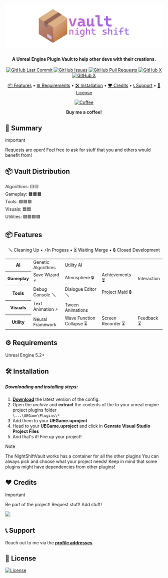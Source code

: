 <h1 align="center">
  <br>
  <a href="https://github.com/mykaadev/NightShift-Vault"><img src="https://github.com/mykaadev/NightShift-Vault/blob/617ef40797515877d05d9b058ed9627609adc041/Resources/Banner.png" alt="VaultLogo"></a>
</h1>

<h4 align="center">A Unreal Engine Plugin Vault to help other devs with their creations.</h4>

<div align="center">
    <a href="https://github.com/mykaadev/NightShift-Vault/commits/main">
    <img src="https://img.shields.io/github/last-commit/mykaadev/NightShift-Vault?style=plastic&logo=github&logoColor=white" alt="GitHub Last Commit">
    <a href="https://github.com/mykaadev/NightShift-Vault/issues">
    <img src="https://img.shields.io/github/issues-raw/mykaadev/NightShift-Vault?style=plastic&logo=github&logoColor=white" alt="GitHub Issues">
    <a href="https://github.com/mykaadev/NightShift-Vault/pulls">
    <img src="https://img.shields.io/github/issues-pr-raw/mykaadev/NightShift-Vault?style=plastic&logo=github&logoColor=white" alt="GitHub Pull Requests">
    <a href="https://github.com/mykaadev/NightShift-Vault">
    <img src="https://img.shields.io/github/stars/mykaadev/NightShift-Vault?style=plastic&logo=github" alt="GitHub X">
 <a href="https://twitter.com/mykaadev/">
    <img src="https://img.shields.io/twitter/follow/mykaadev?style=plastic&logo=x" alt="GitHub X">
      
<p style="display = "none">
  <a href="#-features">📦 Features</a> •
  <a href="#-requirements">⚙️ Requirements</a> •
  <a href="#-installation">🛠️ Installation</a> •
  <a href="#-credits">❤️ Credits</a> •
  <a href="#-support">📞 Support</a> •
  <a href="#-license">📃 License</a>
</p>
<a href="https://buymeacoffee.com/mykaadev"><img src="https://www.svgrepo.com/show/476855/coffee-to-go.svg" alt="Coffee" width=50px"></a>
<p><b>Buy me a coffee!</b></p>
</div>

## 👀 Summary
> [!IMPORTANT]  
> Requests are open! Feel free to ask for stuff that you and others would benefit from!

## 📦 Vault Distribution
<div align="left">
Algorithms: 🟨🟨<br> 
Gameplay: 🟧🟧🟧<br>
Tools: 🟩🟩🟩<br>
Visuals: 🟦🟦<br>
Utilities: 🟪🟪🟪🟪
</div>


## 📦 Features
<div align="center">
  <p>🪛 Cleaning Up • ⚡In Progess • ⏳ Waiting Merge • 🔒 Closed Development</p>
</div>
<table>
  <tr>
    <th>AI</th>
    <td>Genetic Algorithms</td>
    <td>Utility AI</td>
  </tr>
  <tr>
    <th>Gameplay</th>
    <td>Save Wizard ⚡</td>
    <td>Atmosphere 🔒</td>
    <td>Achievements ⏳</td>
    <td>Interaction</td>
  </tr>
  <tr>
    <th>Tools</th>
    <td>Debug Console 🪛</td>
    <td>Dialogue Editor 🪛</td>
    <td>Project Maid 🔒</td>
  </tr>
  <tr>
    <th>Visuals</th>
    <td>Text Animation ⚡</td>
    <td>Tween Animations</td>
  </tr>
    <tr>
    <th>Utility</th>
    <td>Neural Framework</td>
    <td>Wave Function Collapse ⏳</td>
    <td>Screen Recorder ⏳</td>
    <td>Feedback ⏳</td>
  </tr>
</table>

## ⚙️ Requirements
Unreal Engine 5.2+

## 🛠️ Installation
##### Downloading and installing steps:

1. **[Download](https://github.com/mykaadev/NightShift-Vault)** the latest version of the config.
2.  Open the _archive_ and **extract** the contents of the to your unreal engine project plugins folder <br>
`\...\UEGame\Plugins\*`
3. Add them to your **UEGame.uproject**
4. Head to your **UEGame.uproject** and click in **Genrate Visual Studio Project Files**
5. And that's it! Fire up your project!

> [!NOTE]  
> The NightShiftVault works has a container for all the other plugins
> You can always pick and choose what your project needs! Keep in mind that some plugins might have dependencies from other plugins!

## ❤️ Credits
> [!IMPORTANT]  
> Be part of the project! Request stuff! Add stuff!

<a href="https://github.com/mykaadev/NightShift-Vault/graphs/contributors"><img src="https://contrib.rocks/image?repo=mykaadev/NightShift-Vault"/></a>

## 📞 Support
Reach out to me via the **[profile addresses](https://github.com/mykaadev)**.

## 📃 License
[![License](https://img.shields.io/badge/license-MIT-green)](https://www.tldrlegal.com/license/mit-license)
